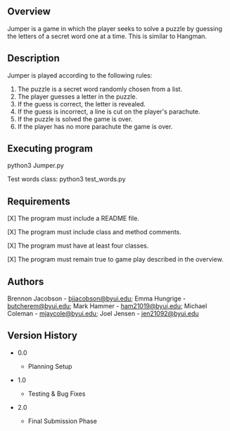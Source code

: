 ## Overview

Jumper is a game in which the player seeks to solve a puzzle by guessing the letters of a secret word one at a time.
This is similar to Hangman.

## Description

Jumper is played according to the following rules:

1. The puzzle is a secret word randomly chosen from a list.
2. The player guesses a letter in the puzzle.
3. If the guess is correct, the letter is revealed.
4. If the guess is incorrect, a line is cut on the player's parachute.
5. If the puzzle is solved the game is over.
6. If the player has no more parachute the game is over.

## Executing program
python3 Jumper.py

Test words class:
python3 test_words.py

## Requirements

[X] The program must include a README file.

[X] The program must include class and method comments.

[X] The program must have at least four classes.

[X] The program must remain true to game play described in the overview.

## Authors
Brennon Jacobson - bjjacobson@byui.edu; Emma Hungrige - butcherem@byui.edu; Mark Hammer - ham21019@byui.edu;
Michael Coleman - mjaycole@byui.edu; Joel Jensen - jen21092@byui.edu

## Version History

- 0.0
  - Planning Setup

- 1.0
  - Testing & Bug Fixes

- 2.0
  - Final Submission Phase
